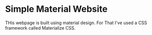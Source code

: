# Simple Material Website

THis webpage is built using material design.
For That I've used a CSS framework called Materialize CSS.

